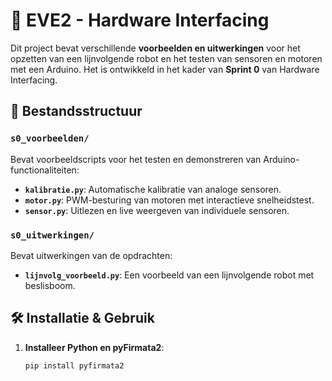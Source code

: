 # 🚀 EVE2 - Hardware Interfacing

Dit project bevat verschillende **voorbeelden en uitwerkingen** voor het opzetten van een lijnvolgende robot en het testen van sensoren en motoren met een Arduino. Het is ontwikkeld in het kader van **Sprint 0** van Hardware Interfacing.

## 📂 Bestandsstructuur
### `s0_voorbeelden/`
Bevat voorbeeldscripts voor het testen en demonstreren van Arduino-functionaliteiten:
- **`kalibratie.py`**: Automatische kalibratie van analoge sensoren.  
- **`motor.py`**: PWM-besturing van motoren met interactieve snelheidstest.  
- **`sensor.py`**: Uitlezen en live weergeven van individuele sensoren.  

### `s0_uitwerkingen/`
Bevat uitwerkingen van de opdrachten:
- **`lijnvolg_voorbeeld.py`**: Een voorbeeld van een lijnvolgende robot met beslisboom.

## 🛠️ Installatie & Gebruik
1. **Installeer Python en pyFirmata2**:
   ```bash
   pip install pyfirmata2
